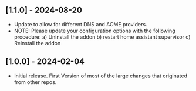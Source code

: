 <!-- https://developers.home-assistant.io/docs/add-ons/presentation#keeping-a-changelog -->

## [1.1.0] - 2024-08-20

- Update to allow for different DNS and ACME providers.
- NOTE: Please update your configuration options with the following procedure:
        a) Uninstall the addon
        b) restart home assistant supervisor
        c) Reinstall the addon


## [1.0.0] - 2024-02-04

- Initial release. First Version of most of the large changes that originated from other repos.
